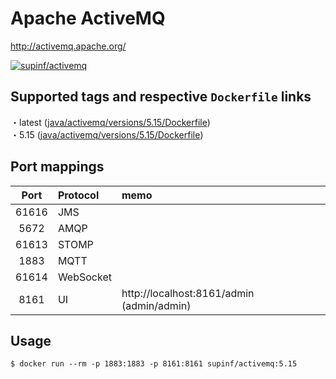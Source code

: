 # Apache ActiveMQ

http://activemq.apache.org/

[![supinf/activemq](http://dockeri.co/image/supinf/activemq)](https://hub.docker.com/r/supinf/activemq)

## Supported tags and respective `Dockerfile` links

・latest ([java/activemq/versions/5.15/Dockerfile](https://github.com/supinf/dockerized-tools/blob/master/java/activemq/versions/5.15/Dockerfile))  
・5.15 ([java/activemq/versions/5.15/Dockerfile](https://github.com/supinf/dockerized-tools/blob/master/java/activemq/versions/5.15/Dockerfile))  

## Port mappings

| Port | Protocol | memo |
|:-:|:-|:-|
| 61616 | JMS | |
| 5672 | AMQP | |
| 61613 | STOMP | |
| 1883 | MQTT | |
| 61614 | WebSocket | |
| 8161 | UI | http://localhost:8161/admin (admin/admin) |

## Usage

```
$ docker run --rm -p 1883:1883 -p 8161:8161 supinf/activemq:5.15
```
